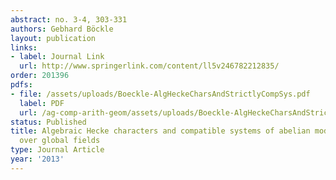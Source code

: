 ```yaml
---
abstract: no. 3-4, 303-331
authors: Gebhard Böckle
layout: publication
links:
- label: Journal Link
  url: http://www.springerlink.com/content/ll5v246782212835/
order: 201396
pdfs:
- file: /assets/uploads/Boeckle-AlgHeckeCharsAndStrictlyCompSys.pdf
  label: PDF
  url: /ag-comp-arith-geom/assets/uploads/Boeckle-AlgHeckeCharsAndStrictlyCompSys.pdf
status: Published
title: Algebraic Hecke characters and compatible systems of abelian mod p Galois representations
  over global fields
type: Journal Article
year: '2013'
---
```

